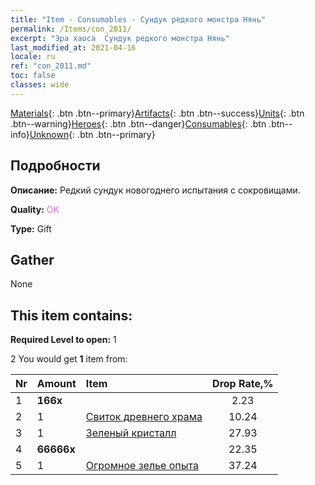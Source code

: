 ```yaml
---
title: "Item - Consumables - Сундук редкого монстра Нянь"
permalink: /Items/con_2011/
excerpt: "Эра хаоса  Сундук редкого монстра Нянь"
last_modified_at: 2021-04-16
locale: ru
ref: "con_2011.md"
toc: false
classes: wide
---
```

 [Materials](/ru/Items/){: .btn .btn--primary}[Artifacts](/ru/Items/Artifacts/){: .btn .btn--success}[Units](/ru/Items/Units/){: .btn .btn--warning}[Heroes](/ru/Items/Heroes/){: .btn .btn--danger}[Consumables](/ru/Items/Consumables/){: .btn .btn--info}[Unknown](/ru/Items/Unknown/){: .btn .btn--primary}

## Подробности
 **Описание:** Редкий сундук новогоднего испытания с сокровищами.

 **Quality:** <span style="color: #DA70D6">OK</span>

 **Type:** Gift

## Gather

  None

## This item contains:

 **Required Level to open:** 1

 2 You would get **1** item  from:

  | Nr | Amount |     Item    | Drop Rate,% |
  |:---|:-------|:------------|:---------:|
  | 1 |  **166x** | <i class="fas fa-gem"/> | 2.23 | 
  | 2 | 1 | [Свиток древнего храма](/ru/Items/con_697/) | 10.24 | 
  | 3 | 1 | [Зеленый кристалл](/ru/Items/con_711/) | 27.93 | 
  | 4 |  **66666x** | <i class="fas fa-coins"/> | 22.35 | 
  | 5 | 1 | [Огромное зелье опыта](/ru/Items/con_703/) | 37.24 | 
